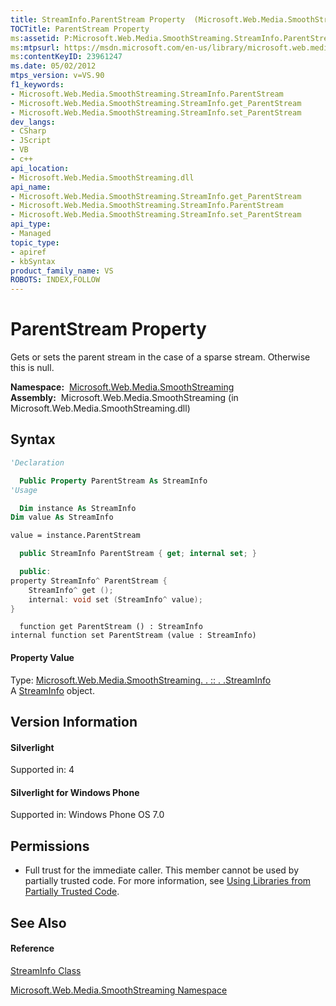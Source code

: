 ```yaml
---
title: StreamInfo.ParentStream Property  (Microsoft.Web.Media.SmoothStreaming)
TOCTitle: ParentStream Property
ms:assetid: P:Microsoft.Web.Media.SmoothStreaming.StreamInfo.ParentStream
ms:mtpsurl: https://msdn.microsoft.com/en-us/library/microsoft.web.media.smoothstreaming.streaminfo.parentstream(v=VS.90)
ms:contentKeyID: 23961247
ms.date: 05/02/2012
mtps_version: v=VS.90
f1_keywords:
- Microsoft.Web.Media.SmoothStreaming.StreamInfo.ParentStream
- Microsoft.Web.Media.SmoothStreaming.StreamInfo.get_ParentStream
- Microsoft.Web.Media.SmoothStreaming.StreamInfo.set_ParentStream
dev_langs:
- CSharp
- JScript
- VB
- c++
api_location:
- Microsoft.Web.Media.SmoothStreaming.dll
api_name:
- Microsoft.Web.Media.SmoothStreaming.StreamInfo.get_ParentStream
- Microsoft.Web.Media.SmoothStreaming.StreamInfo.ParentStream
- Microsoft.Web.Media.SmoothStreaming.StreamInfo.set_ParentStream
api_type:
- Managed
topic_type:
- apiref
- kbSyntax
product_family_name: VS
ROBOTS: INDEX,FOLLOW
---
```


# ParentStream Property

Gets or sets the parent stream in the case of a sparse stream. Otherwise this is null.

**Namespace:**  [Microsoft.Web.Media.SmoothStreaming](microsoft-web-media-smoothstreaming-namespace_1.md)  
**Assembly:**  Microsoft.Web.Media.SmoothStreaming (in Microsoft.Web.Media.SmoothStreaming.dll)

## Syntax

``` vb
'Declaration

  Public Property ParentStream As StreamInfo
'Usage

  Dim instance As StreamInfo
Dim value As StreamInfo

value = instance.ParentStream
```

``` csharp
  public StreamInfo ParentStream { get; internal set; }
```

``` c++
  public:
property StreamInfo^ ParentStream {
    StreamInfo^ get ();
    internal: void set (StreamInfo^ value);
}
```

``` jscript
  function get ParentStream () : StreamInfo
internal function set ParentStream (value : StreamInfo)
```

#### Property Value

Type: [Microsoft.Web.Media.SmoothStreaming. . :: . .StreamInfo](streaminfo-class-microsoft-web-media-smoothstreaming_1.md)  
A [StreamInfo](streaminfo-class-microsoft-web-media-smoothstreaming_1.md) object.  

## Version Information

#### Silverlight

Supported in: 4  

#### Silverlight for Windows Phone

Supported in: Windows Phone OS 7.0  

## Permissions

  - Full trust for the immediate caller. This member cannot be used by partially trusted code. For more information, see [Using Libraries from Partially Trusted Code](https://msdn.microsoft.com/en-us/library/8skskf63\(v=vs.90\)).

## See Also

#### Reference

[StreamInfo Class](streaminfo-class-microsoft-web-media-smoothstreaming_1.md)

[Microsoft.Web.Media.SmoothStreaming Namespace](microsoft-web-media-smoothstreaming-namespace_1.md)

